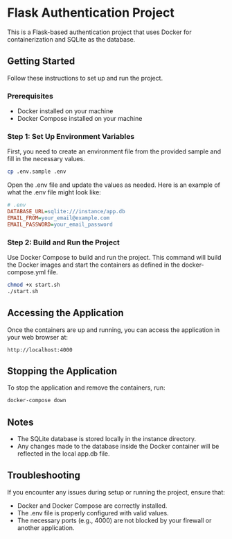 # Flask Authentication Project

This is a Flask-based authentication project that uses Docker for containerization and SQLite as the database.

## Getting Started

Follow these instructions to set up and run the project.

### Prerequisites

- Docker installed on your machine
- Docker Compose installed on your machine

### Step 1: Set Up Environment Variables

First, you need to create an environment file from the provided sample and fill in the necessary values.

```bash
cp .env.sample .env
```

Open the .env file and update the values as needed. Here is an example of what the .env file might look like:

```ini
# .env
DATABASE_URL=sqlite:///instance/app.db
EMAIL_FROM=your_email@example.com
EMAIL_PASSWORD=your_email_password

```

### Step 2: Build and Run the Project

Use Docker Compose to build and run the project. This command will build the Docker images and start the containers as defined in the docker-compose.yml file.

```bash
chmod +x start.sh
./start.sh
```

## Accessing the Application

Once the containers are up and running, you can access the application in your web browser at:

```
http://localhost:4000
```

## Stopping the Application

To stop the application and remove the containers, run:

```bash
docker-compose down
```

## Notes

- The SQLite database is stored locally in the instance directory.
- Any changes made to the database inside the Docker container will be reflected in the local app.db file.

## Troubleshooting

If you encounter any issues during setup or running the project, ensure that:

- Docker and Docker Compose are correctly installed.
- The .env file is properly configured with valid values.
- The necessary ports (e.g., 4000) are not blocked by your firewall or another application.